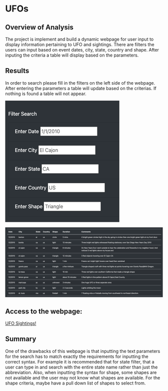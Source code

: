 # UFOs

## Overview of Analysis

The project is implement and build a dynamic webpage for user input to display information pertaining to UFO and sightings.  There are filters the users can input based on event dates, city, state, country and shape.  After inputing the criteria a table will display based on the parameters.

## Results

In order to search please fill in the filters on the left side of the webpage.  After entering the parameters a table will update based on the criterias.  If nothing is found a table will not appear.

![This is an image](https://github.com/paveenB/UFOs/blob/main/static/images/ScreenShot1.png)

![This is an image](https://github.com/paveenB/UFOs/blob/main/static/images/ScreenShot3.png)

## Access to the webpage:

[UFO Sightings!](https://paveenb.github.io/UFOs)

## Summary

One of the drawbacks of this webpage is that inputting the text parameters for the search has to match exactly the requirements for inputting the correct syntax.  For example it is recommended that for state filter, that a user can type in and search with the entire state name rather than just the abbreviation.  Also, when inputting the syntax for shape, some shapes are not available and the user may not know what shapes are available.  For the shape criteria, maybe have a pull down list of shapes to select from.

